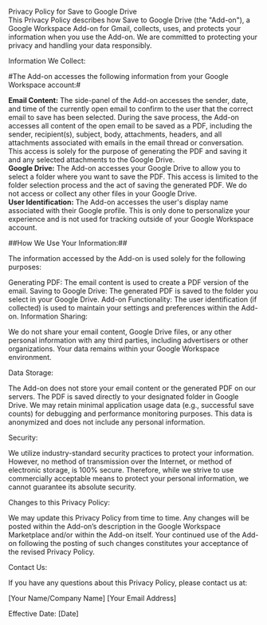 Privacy Policy for Save to Google Drive<br>
This Privacy Policy describes how Save to Google Drive (the "Add-on"), a Google Workspace Add-on for Gmail, collects, uses, and protects your information when you use the Add-on. We are committed to protecting your privacy and handling your data responsibly.

Information We Collect:

#The Add-on accesses the following information from your Google Workspace account:#

<b>Email Content:</b> The side-panel of the Add-on accesses the sender, date, and time of the currently open email to confirm to the user that the correct email to save has been selected. During the save process, the Add-on accesses all content of the open email to be saved as a PDF, including the sender, recipient(s), subject, body, attachments, headers, and all attachments associated with emails in the email thread or conversation. This access is solely for the purpose of generating the PDF and saving it and any selected attachments to the Google Drive.<br>
<b>Google Drive:</b> The Add-on accesses your Google Drive to allow you to select a folder where you want to save the PDF. This access is limited to the folder selection process and the act of saving the generated PDF. We do not access or collect any other files in your Google Drive.<br>
<b>User Identification:</b> The Add-on accesses the user's display name associated with their Google profile. This is only done to personalize your experience and is not used for tracking outside of your Google Workspace account.

##How We Use Your Information:##

The information accessed by the Add-on is used solely for the following purposes:

Generating PDF: The email content is used to create a PDF version of the email.
Saving to Google Drive: The generated PDF is saved to the folder you select in your Google Drive.
Add-on Functionality: The user identification (if collected) is used to maintain your settings and preferences within the Add-on.
Information Sharing:

We do not share your email content, Google Drive files, or any other personal information with any third parties, including advertisers or other organizations.  Your data remains within your Google Workspace environment.

Data Storage:

The Add-on does not store your email content or the generated PDF on our servers.  The PDF is saved directly to your designated folder in Google Drive.  We may retain minimal application usage data (e.g., successful save counts) for debugging and performance monitoring purposes.  This data is anonymized and does not include any personal information.

Security:

We utilize industry-standard security practices to protect your information.  However, no method of transmission over the Internet, or method of electronic storage, is 100% secure.  Therefore, while we strive to use commercially acceptable means to protect your personal information, we cannot guarantee its absolute security.   

Changes to this Privacy Policy:

We may update this Privacy Policy from time to time.  Any changes will be posted within the Add-on’s description in the Google Workspace Marketplace and/or within the Add-on itself.  Your continued use of the Add-on following the posting of such changes constitutes your acceptance of the revised Privacy Policy.   

Contact Us:

If you have any questions about this Privacy Policy, please contact us at:   

[Your Name/Company Name]
[Your Email Address]

Effective Date: [Date]
